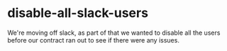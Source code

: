 # disable-all-slack-users
We're moving off slack, as part of that we wanted to disable all the users before our contract ran out to see if there were any issues.
